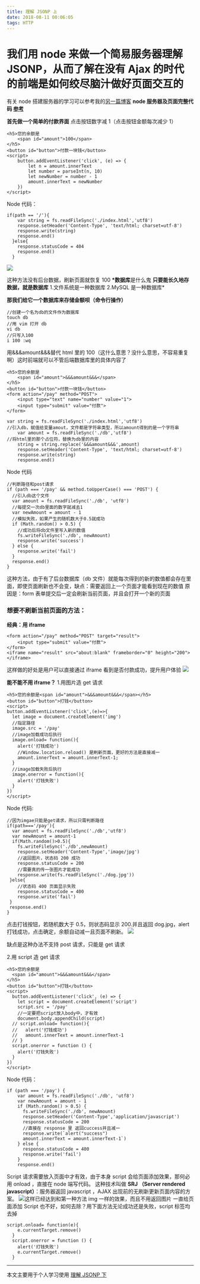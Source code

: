 ```yaml
---
title: 理解 JSONP 上
date: 2018-08-11 00:06:05
tags: HTTP
---
```


# 我们用 node 来做一个简易服务器理解 JSONP，从而了解在没有 Ajax 的时代的前端是如何绞尽脑汁做好页面交互的

有关 node 搭建服务器的学习可以参考我的[另一篇博客](https://www.jianshu.com/p/ba728fb4edb4)
**node 服务器及页面完整代码 [参考](https://github.com/Adashuai5/node-demo/tree/master/JSONP-demo)**

**首先做一个简单的付款界面**
点击按钮数字减 1（点击按钮金额每次减少 1）

```
<h5>您的余额是
    <span id="amount">100</span>
</h5>
<button id="button">付款一块钱</button>
<script>
    button.addEventListener('click', (e) => {
        let n = amount.innerText
        let number = parseInt(n, 10)
        let newNumber = number - 1
        amount.innerText = newNumber
    })
</script>
```

Node 代码：

```
if(path == '/'){
    var string = fs.readFileSync('./index.html','utf8')
    response.setHeader('Content-Type', 'text/html; charset=utf-8')
    response.write(string)
    response.end()
  }else{
    response.statusCode = 404
    response.end()
  }
```

![](https://upload-images.jianshu.io/upload_images/7094266-a1ec91f18d1456c2.png?imageMogr2/auto-orient/strip%7CimageView2/2/w/1240)

这种方法没有后台数据，刷新页面就恢复 100
**\*数据库**是什么鬼
**只要能长久地存数据，就是数据库** 1.文件系统是一种数据库
2.MySQL 是一种数据库\*

**那我们给它一个数据库来存储金额呗（命令行操作）**

```
//创建一个名为db的文件作为数据库
touch db
//用 vim 打开 db
vi db
//只写入100
i 100 :wq
```

用&&&amount&&&替代 html 里的 100（这什么意思？没什么意思，不容易重复啊）这时前端就可以不管后端数据库里的具体内容了

```
<h5>您的余额是
    <span id="amount">&&&amount&&&</span>
</h5>
<button id="button">付款一块钱</button>
<form action="/pay" method="POST">
    <input type="text" name="number" value="1">
    <input type="submit" value="付款">
</form>
```

```
var string = fs.readFileSync('./index.html','utf8')
//引入db，赋值给变量amout，文件都是字符串类型，所以amount得到的是一个字符串
    var amount = fs.readFileSync('./db','utf8')
//将html里的那个占位符，替换为db里的内容
    string = string.replace('&&&amount&&&',amount)
    response.setHeader('Content-Type', 'text/html; charset=utf-8')
    response.write(string)
    response.end()
```

Node 代码

```
//判断路径和post请求
if (path === '/pay' && method.toUpperCase() === 'POST') {
  //引入db这个文件
  var amount = fs.readFileSync('./db', 'utf8')
  //每提交一次db里面的数字就减去1
  var newAmount = amount - 1
  //模拟失败，如果产生的随机数大于0.5就成功
  if (Math.random() > 0.5) {
    //成功后将db文件里写入新的数值
    fs.writeFileSync('./db', newAmount)
    response.write('success')
  } else {
    response.write('fail')
  }
  response.end()
}
```

这种方法，由于有了后台数据库（db 文件）就能每次得到的新的数值都会存在里面，即使页面刷新也不会变，缺点：需要返回上一个页面才能看到现在的数值
原因是：form 表单提交后一定会刷新当前页面，并且会打开一个新的页面

### 想要不刷新当前页面的方法：

**经典：用 iframe**

```
<form action="/pay" method="POST" target="result">
    <input type="submit" value="付款">
</form>
<iframe name="result" src="about:blank" frameborder="0" height="200"></iframe>
```

这样做的好处是用户可以直接通过 iframe 看到是否付款成功，提升用户体验
![](https://upload-images.jianshu.io/upload_images/7094266-4bc794416aa7fcaf.png?imageMogr2/auto-orient/strip%7CimageView2/2/w/1240)

**能不能不用 iframe？** 1.用图片造 get 请求

```
<h5>您的余额是<span id="amount">&&&amount&&&</span></h5>
<button id="button">打钱</button>
<script>
button.addEventListener('click',(e)=>{
  let image = document.createElement('img')
  //指定路径
  image.src = '/pay'
  //image加载成功后执行
  image.onload= function(){
    alert('打钱成功')
    //Window.location.reload() 是刷新页面，更好的方法是直接减一
    amount.innerText = amount.innerText-1;
  }
  //image加载失败后执行
  image.onerror = function(){
    alert('打钱失败')
  }
})
</script>
```

Node 代码:

```
//因为imgae只能是get请求，所以只需判断路径
if(path==='/pay'){
  var amount = fs.readFileSync('./db','utf8')
  var newAmount = amount-1
  if(Math.random()>0.5){
    fs.writeFileSync('./db',newAmount)
    response.setHeader('Content-Type','image/jpg')
    //返回图片，状态码 200 成功
    response.statusCode = 200
    //需要真的传一张图片才能成功
    response.write(fs.readFileSync('./dog.jpg'))
 }else{
    //状态码 400 页面显示失败
    response.statusCode = 400
    response.write('fail')
 }
 response.end()
}

```

点击打钱按钮，若随机数大于 0.5，则状态码显示 200.并且返回 dog.jpg，alert 打钱成功，点击确定，余额自动减一且页面不刷新。
![](https://upload-images.jianshu.io/upload_images/7094266-8f026f51f1be16ab.png?imageMogr2/auto-orient/strip%7CimageView2/2/w/1240)

缺点是这种办法不支持 post 请求，只能是 get 请求

2.用 script 造 get 请求

```
<h5>您的余额是
  <span id="amount">&&&amount&&&</span>
</h5>
<button id="button">打钱</button>
<script>
  button.addEventListener('click', (e) => {
    let script = document.createElement('script')
    script.src = '/pay'
    //一定要把script放入body中，才有效
    document.body.appendChild(script)
  // script.onload= function(){
  //   alert('打钱成功')
  //   amount.innerText = amount.innerText-1
  // }
  script.onerror = function () {
    alert('打钱失败')
  }
})
</script>
```

Node 代码：

```
if (path === '/pay') {
    var amount = fs.readFileSync('./db', 'utf8')
    var newAmount = amount - 1
    if (Math.random() > 0.5) {
      fs.writeFileSync('./db', newAmount)
      response.setHeader('Content-Type','application/javascript')
      response.statusCode = 200
      //直接在 response 里 返回cuccess并且减一
      response.write(`alert("success")
      amount.innerText = amount.innerText-1`)
    } else {
      response.statusCode = 400
      response.write('fail')
    }
    response.end()
```

Script 请求需要放入页面中才有效，由于本身 script 会给页面添加效果，那何必用 onload ，直接在 node 端写代码。
这种技术叫做 **SRJ （Server rendered javascript）**：服务器返回 javascript ，AJAX 出现前的无刷新更新页面内容的方案。
![](https://upload-images.jianshu.io/upload_images/7094266-b0040fe7c5d83bd7.png?imageMogr2/auto-orient/strip%7CimageView2/2/w/1240)这样已经达到和第一种方法 img 一样的效果，而且不用返回图片
一直给页面添加 Script 也不好，如何去除？用下面方法无论成功还是失败，script 标签均去掉

```
script.onload= function(e){
    e.currentTarget.remove()
  }
  script.onerror = function () {
    alert('打钱失败')
    e.currentTarget.remove()
  }
```

---

本文主要用于个人学习使用
[理解 JSONP 下](https://www.jianshu.com/p/38a72bd0e37d)
